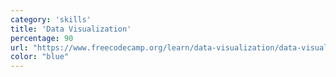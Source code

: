 ```yaml
---
category: 'skills'
title: 'Data Visualization'
percentage: 90
url: "https://www.freecodecamp.org/learn/data-visualization/data-visualization-with-d3/"
color: "blue"
---
```

